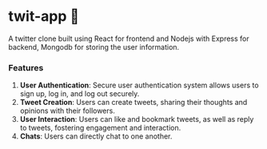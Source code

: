 # twit-app 🐤

A twitter clone built using React for frontend and Nodejs with Express for backend, Mongodb for storing the user information. 

### Features 
1. <b>User Authentication</b>: Secure user authentication system allows users to sign up, log in, and log out securely.
2. <b>Tweet Creation</b>: Users can create tweets, sharing their thoughts and opinions with their followers.
3. <b>User Interaction</b>: Users can like and bookmark tweets, as well as reply to tweets, fostering engagement and interaction.
4. <b>Chats</b>: Users can directly chat to one another.



